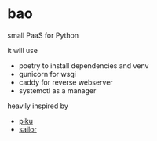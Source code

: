# bao

small PaaS for Python

it will use
- poetry to install dependencies and venv
- gunicorn for wsgi
- caddy for reverse webserver
- systemctl as a manager

heavily inspired by
- [piku](https://github.com/piku/piku)
- [sailor](https://github.com/mardix/sailor)
